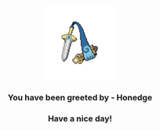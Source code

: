 <p align="center">
            <img src="https://raw.githubusercontent.com/PokeAPI/sprites/master/sprites/pokemon/679.png" width="150" height="150">
          </p>
          <h3 align="center">You have been greeted by - <b>Honedge</b></h3>
          <h3 align="center">Have a nice day!</h3>
        
